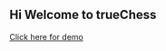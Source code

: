 ## Hi Welcome to trueChess 

[Click here for demo](https://htmlpreview.github.io/?https://github.com/sonuauti/trueChess/blob/main/demo.html)
